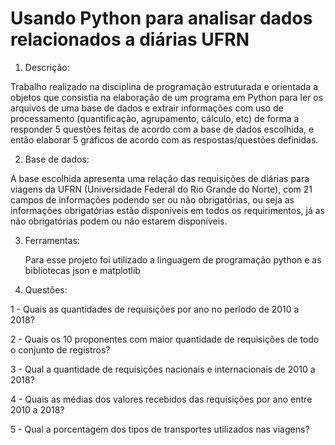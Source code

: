 # Usando Python para analisar dados relacionados a diárias UFRN

1. Descrição:

  Trabalho realizado na disciplina de programação estruturada e orientada a objetos que consistia na elaboração
de um programa em Python para ler os arquivos de uma base de dados e extrair informações com uso de processamento
(quantificação, agrupamento, cálculo, etc) de forma a responder 5 questões feitas de acordo com a base de dados
escolhida, e então elaborar 5 gráficos de acordo com as respostas/questões definidas.

2. Base de dados:

  A base escolhida apresenta uma relação das requisições de diárias para viagens da UFRN
(Universidade Federal do Rio Grande do Norte), com 21 campos de informações podendo
ser ou não obrigatórias, ou seja as informações obrigatórias estão disponíveis em todos os
requirimentos, já as não obrigatórias podem ou não estarem disponíveis.

3. Ferramentas:

   Para esse projeto foi utilizado a linguagem de programação python e as bibliotecas json e matplotlib

3. Questões:

1 - Quais as quantidades de requisições por ano no período de 2010 a
2018?

2 - Quais os 10 proponentes com maior quantidade de requisições de todo
o conjunto de registros?

3 - Qual a quantidade de requisições nacionais e internacionais de 2010 a
2018?

4 - Quais as médias dos valores recebidos das requisições por ano entre
2010 a 2018?

5 - Qual a porcentagem dos tipos de transportes utilizados nas viagens?
